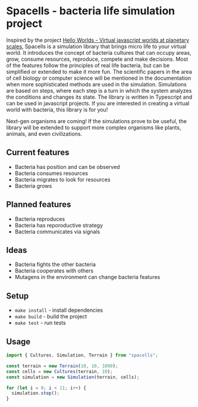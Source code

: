 # Spacells - bacteria life simulation project

Inspired by the project [Hello Worlds - Virtual javascript worlds at planetary scales](https://github.com/kenjinp/hello-worlds), Spacells is a simulation library that brings micro life to your virtual world. It introduces the concept of bacteria cultures that can occupy areas, grow, consume resources, reproduce, compete and make decisions. Most of the features follow the principles of real life bacteria, but can be simplified or extended to make it more fun. The scientific papers in the area of cell biology or computer science will be mentioned in the documentation when more sophisticated methods are used in the simulation. Simulations are based on steps, where each step is a turn in which the system analyzes the conditions and changes its state. The library is written in Typescript and can be used in javascript projects. If you are interested in creating a virtual world with bacteria, this library is for you!

Next-gen organisms are coming! If the simulations prove to be useful, the library will be extended to support more complex organisms like plants, animals, and even civilizations.

## Current features

- Bacteria has position and can be observed
- Bacteria consumes resources
- Bacteria migrates to look for resources
- Bacteria grows

## Planned features

- Bacteria reproduces
- Bacteria has reporoductive strategy
- Bacteria communicates via signals

## Ideas

- Bacteria fights the other bacteria
- Bacteria cooperates with others
- Mutagens in the environment can change bacteria features

## Setup

- `make install` - install dependencies
- `make build` - build the project
- `make test` - run tests

## Usage

```javascript
import { Cultures, Simulation, Terrain } from "spacells";

const terrain = new Terrain(10, 10, 1000);
const cells = new Cultures(terrain, 10);
const simulation = new Simulation(terrain, cells);

for (let i = 0; i < 11; i++) {
  simulation.step();
}
```
